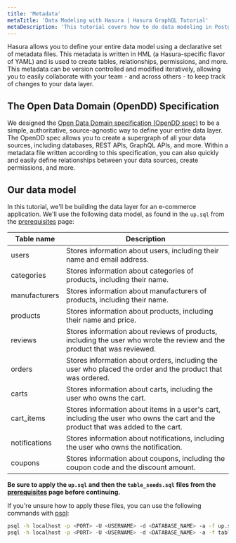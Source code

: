 ```yaml
---
title: 'Metadata'
metaTitle: 'Data Modeling with Hasura | Hasura GraphQL Tutorial'
metaDescription: 'This tutorial covers how to do data modeling in PostgreSQL and create tables using Hasura console'
---
```


Hasura allows you to define your entire data model using a declarative set of metadata files. This metadata is written
in HML (a Hasura-specific flavor of YAML) and is used to create tables, relationships, permissions, and more. This
metadata can be version controlled and modified iteratively, allowing you to easily collaborate with your team - and
across others - to keep track of changes to your data layer.

## The Open Data Domain (OpenDD) Specification

We designed the
[Open Data Domain specification (OpenDD spec)](https://hasura.io/docs/3.0/latest/data-domain-modeling/introduction/) to
be a simple, authoritative, source-agnostic way to define your entire data layer. The OpenDD spec allows you to create a
supergraph of all your data sources, including databases, REST APIs, GraphQL APIs, and more. Within a metadata file
written according to this specification, you can also quickly and easily define relationships between your data sources,
create permissions, and more.

## Our data model

In this tutorial, we'll be building the data layer for an e-commerce application. We'll use the following data model, as
found in the `up.sql` from the [prerequisites](/setup) page:

| Table name    | Description                                                                                                                       |
| ------------- | --------------------------------------------------------------------------------------------------------------------------------- |
| users         | Stores information about users, including their name and email address.                                                           |
| categories    | Stores information about categories of products, including their name.                                                            |
| manufacturers | Stores information about manufacturers of products, including their name.                                                         |
| products      | Stores information about products, including their name and price.                                                                |
| reviews       | Stores information about reviews of products, including the user who wrote the review and the product that was reviewed.          |
| orders        | Stores information about orders, including the user who placed the order and the product that was ordered.                        |
| carts         | Stores information about carts, including the user who owns the cart.                                                             |
| cart_items    | Stores information about items in a user's cart, including the user who owns the cart and the product that was added to the cart. |
| notifications | Stores information about notifications, including the user who owns the notification.                                             |
| coupons       | Stores information about coupons, including the coupon code and the discount amount.                                              |

**Be sure to apply the `up.sql` and then the `table_seeds.sql` files from the [prerequisites](/setup) page before
continuing.**

If you're unsure how to apply these files, you can use the following commands with
[psql](https://www.postgresql.org/download/):

```bash
psql -h localhost -p <PORT> -U <USERNAME> -d <DATABASE_NAME> -a -f up.sql
psql -h localhost -p <PORT> -U <USERNAME> -d <DATABASE_NAME> -a -f table_seed.sql
```
